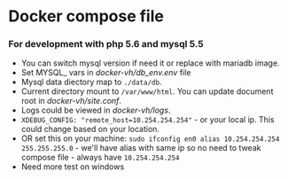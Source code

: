 # Docker compose file #

### For development with php 5.6 and mysql 5.5 ###

* You can switch mysql version if need it or replace with mariadb image. 
* Set MYSQL_ vars in _docker-vh/db_env.env_ file
* Mysql data diectory map to ```./data/db```.
* Current directory mount to ```/var/www/html```. You can update document root in _docker-vh/site.conf_.
* Logs could be viewed in _docker-vh/logs_.
* ```XDEBUG_CONFIG: "remote_host=10.254.254.254"``` - or your local ip. This could change based on your location.
* OR set this on your machine: ```sudo ifconfig en0 alias 10.254.254.254 255.255.255.0``` - we'll have alias with same ip so no need to tweak compose file - always have ```10.254.254.254```
* Need more test on windows